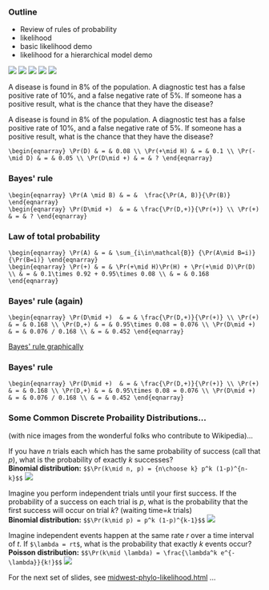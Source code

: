 ### Outline

  * Review of rules of probability
  * likelihood
  * basic likelihood demo
  * likelihood for a hierarchical model demo



<img src="images/by-paul-lewis/pol-probability-0.png"/>



<img src="images/by-paul-lewis/pol-probability-1.png"/>



<img src="images/by-paul-lewis/pol-probability-2.png"/>



<img src="images/by-paul-lewis/pol-probability-3.png"/>



<img src="images/by-paul-lewis/pol-probability-4.png"/>



A disease is found in 8% of the population.
A diagnostic test has a false positive rate of 10%, and
a false negative rate of 5%.
If someone has a positive result, what is the chance that they have the disease?



A disease is found in 8% of the population.
A diagnostic test has a false positive rate of 10%, and
a false negative rate of 5%.
If someone has a positive result, what is the chance that they have the disease?

`\begin{eqnarray}
\Pr(D) & = & 0.08 \\
\Pr(+\mid H) & = & 0.1 \\
\Pr(-\mid D) & = & 0.05 \\
\Pr(D\mid +) & = & ?
\end{eqnarray}`




### Bayes' rule
`\begin{eqnarray}
\Pr(A \mid B) & = &  \frac{\Pr(A, B)}{\Pr(B)}
\end{eqnarray}`
<br />
`\begin{eqnarray}
\Pr(D\mid +)  & = & \frac{\Pr(D,+)}{\Pr(+)} \\
\Pr(+) & = & ?
\end{eqnarray}`




### Law of total probability
`\begin{eqnarray}
\Pr(A) & = & \sum_{i\in\mathcal{B}} {\Pr(A\mid B=i)}{\Pr(B=i)}
\end{eqnarray}`
<br />
`\begin{eqnarray}
\Pr(+) & = & \Pr(+\mid H)\Pr(H) + \Pr(+\mid D)\Pr(D) \\
& = & 0.1\times 0.92 + 0.95\times 0.08 \\
& = & 0.168
\end{eqnarray}`




### Bayes' rule (again)
`\begin{eqnarray}
\Pr(D\mid +)  & = & \frac{\Pr(D,+)}{\Pr(+)} \\
\Pr(+) & = & 0.168 \\
\Pr(D,+) & = & 0.95\times 0.08 = 0.076 \\
\Pr(D\mid +)  & = & 0.076 / 0.168 \\
& = & 0.452
\end{eqnarray}`




<a href="./bayesgraph.html" target="_blank">Bayes' rule graphically</a>




### Bayes' rule
`\begin{eqnarray}
\Pr(D\mid +)  & = & \frac{\Pr(D,+)}{\Pr(+)} \\
\Pr(+) & = & 0.168 \\
\Pr(D,+) & = & 0.95\times 0.08 = 0.076 \\
\Pr(D\mid +)  & = & 0.076 / 0.168 \\
& = & 0.452
\end{eqnarray}`



### Some Common Discrete Probaility Distributions...

(with nice images from the wonderful folks who contribute to Wikipedia)...




If you have *n* trials each which has the same probability of
success (call that *p*), what is the probability of exactly *k* successes?
<br />**Binomial distribution:**
`$$\Pr(k\mid n, p) = {n\choose k} p^k (1-p)^{n-k}$$`
<img src="images/wikimedia/Binomial_distribution_pmf.svg"/>



Imagine you perform independent trials until your first success.
If the probability of a success on each trial is *p*, what is the
probability that the first success will occur on trial *k*? (waiting time=*k* trials)
<br />**Binomial distribution:**
`$$\Pr(k\mid p) = p^k (1-p)^{k-1}$$`
<img src="images/wikimedia/Geometric_pmf.svg"/>



Imagine independent events happen at the same rate *r* over a time
interval of *t*. If `$\lambda = rt$`, what is the probability
that exactly *k* events occur?
<br />**Poisson distribution:**
`$$\Pr(k\mid \lambda) = \frac{\lambda^k e^{-\lambda}}{k!}$$`
<img src="images/wikimedia/Poisson_pmf.svg"/>




For the next set of slides, see 
<a href="./midwest-phylo-likelihood.html">midwest-phylo-likelihood.html</a> ...

